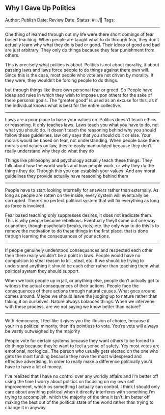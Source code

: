 ## Why I Gave Up Politics


Author:
Publish Date:
Review Date:
Status: #💥/💭
Tags:
___

One thing of learned through out my life were there short comings of fear based teaching. When people are taught what to do through fear, they don’t actually learn why what they do is bad or good. Their ideas of good and bad are just arbitrary. They only do things because they fear punishment from others. 

This is precisely what politics is about. Politics is not about morality, it about passing laws and laws force people to do things against there own will. Since this is the case, most people who vote are not driven by morality. If they were, they wouldn’t be forcing people to do things.

but through things like there own personal fear or greed. So People have ideas and rules in which they wish to impose upon others for the sake of there personal goals. The “greater good” is used as an excuse for this, as if the individual knows what is best for the entire collective.

___

Laws are a poor place to base your values on. Politics doesn’t teach ethics or reasoning. It only teaches laws. Laws teach you what you have to do, not what you should do. It doesn’t teach the reasoning behind why you should follow these guidelines. law only says that you should do it or else. Your morals would be based on fear, not understanding. When people base there morals and values on law, they’re easily manipulated because they don’t really understand why they do what they do 

Things like philosophy and psychology actually teach these things. They talk about how the world works and how people work,  or why they do the things they do. Through this you can establish your values. And any moral guidelines they provide actually have reasoning behind them

___

People have to start looking internally for answers rather than externally. As long as people are rotten on the inside, every system will eventually be corrupted. There’s no perfect political system that will fix everything as long as force is involved. 

Fear based teaching only suppresses desires, it does not iradicate them. This is why people become rebellious. Eventually theyll come out one way or another, though psychotaic breaks, riots, etc. the only way to do this is to remove the motivation to do these things in the first place. that is done through learning the consequances of your actions. 

___

If people genuinely understood consequances and respected each other then there really wouldn’t be a point in laws. People would have no compulsion to steal reason to kill, steal, etc. If we should be trying to understand anything it should be each other rather than teaching them what political system they should support. 

When we lock people up in jail, or anything else, people don’t actually get to witness the actual consequences of their actions. People face the consequences of there actions through natural causes. What goes around comes around. Maybe we should leave the judging up to nature rather than taking it on ourselves. Nature always balances things. When we intervene with these process, are we not saying we know better than nature?

___

With democracy, I feel like it gives you the illusion of choice, because if your in a political minority, then it’s pointless to vote. You’re vote will always be vastly outweighed by the majority 



People vote for certain systems because they want others to be forced to do things because they’re want to feel a sense of safety. Yes most votes are emotional, not logical. The person who usually gets elected on the one who gets the most funding because they have the most widespread and effective advertising. In order to really make a difference politically you’d have to have a lot of money.

I’ve realized that I have no control over any worldly affairs and I’m better off using the time I worry about politics on focusing on my own self improvement, which os something I actually can control. I think I should only care about anything political when it directly interferes with something I’m trying to accomplish, which the majority of the time it isn’t. Im better off making the best out of the political state of the world rather than trying to change it in anyway.



